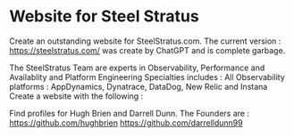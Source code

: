 # Website for Steel Stratus 

Create an outstanding website for SteelStratus.com.  The current version : https://steelstratus.com/  was create by ChatGPT and is complete garbage. 

The SteelStratus Team are experts in Observability, Performance and Availablity and Platform Engineering
Specialties includes : All Observability platforms : AppDynamics, Dynatrace, DataDog, New Relic and Instana
Create a website with the following : 

Find profiles for Hugh Brien and Darrell Dunn.  The Founders are : 
https://github.com/hughbrien
https://github.com/darrelldunn99

